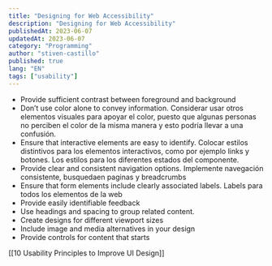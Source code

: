 ```yaml
---
title: "Designing for Web Accessibility"
description: "Designing for Web Accessibility"
publishedAt: 2023-06-07
updatedAt: 2023-06-07
category: "Programming"
author: "stiven-castillo"
published: true
lang: "EN"
tags: ["usability"]
---
```


* Provide sufficient contrast between foreground and background
* Don’t use color alone to convey information. Considerar usar otros elementos visuales para apoyar el color, puesto que algunas personas no perciben el color de la misma manera y esto podría llevar a una confusión.
* Ensure that interactive elements are easy to identify. Colocar estilos distintivos para los elementos interactivos, como por ejemplo links y botones. Los estilos para los diferentes estados del componente.
* Provide clear and consistent navigation options. Implemente navegación consistente, busquedaen paginas y  breadcrumbs
* Ensure that form elements include clearly associated labels. Labels para todos los elementos de la web
* Provide easily identifiable feedback
* Use headings and spacing to group related content.
* Create designs for different viewport sizes
* Include image and media alternatives in your design
* Provide controls for content that starts

[[10 Usability Principles to Improve UI Design]]